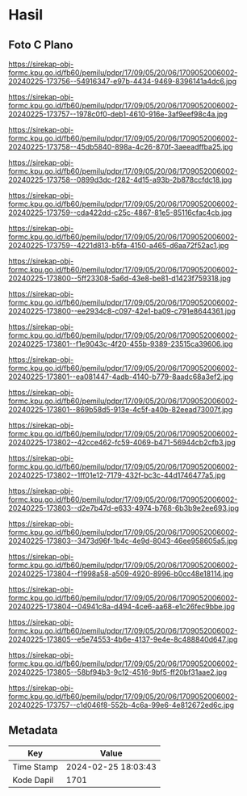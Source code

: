 # Hasil

## Foto C Plano

https://sirekap-obj-formc.kpu.go.id/fb60/pemilu/pdpr/17/09/05/20/06/1709052006002-20240225-173756--54916347-e97b-4434-9469-8396141a4dc6.jpg

https://sirekap-obj-formc.kpu.go.id/fb60/pemilu/pdpr/17/09/05/20/06/1709052006002-20240225-173757--1978c0f0-deb1-4610-916e-3af9eef98c4a.jpg

https://sirekap-obj-formc.kpu.go.id/fb60/pemilu/pdpr/17/09/05/20/06/1709052006002-20240225-173758--45db5840-898a-4c26-870f-3aeeadffba25.jpg

https://sirekap-obj-formc.kpu.go.id/fb60/pemilu/pdpr/17/09/05/20/06/1709052006002-20240225-173758--0899d3dc-f282-4d15-a93b-2b878ccfdc18.jpg

https://sirekap-obj-formc.kpu.go.id/fb60/pemilu/pdpr/17/09/05/20/06/1709052006002-20240225-173759--cda422dd-c25c-4867-81e5-85116cfac4cb.jpg

https://sirekap-obj-formc.kpu.go.id/fb60/pemilu/pdpr/17/09/05/20/06/1709052006002-20240225-173759--4221d813-b5fa-4150-a465-d6aa72f52ac1.jpg

https://sirekap-obj-formc.kpu.go.id/fb60/pemilu/pdpr/17/09/05/20/06/1709052006002-20240225-173800--5ff23308-5a6d-43e8-be81-d1423f759318.jpg

https://sirekap-obj-formc.kpu.go.id/fb60/pemilu/pdpr/17/09/05/20/06/1709052006002-20240225-173800--ee2934c8-c097-42e1-ba09-c791e8644361.jpg

https://sirekap-obj-formc.kpu.go.id/fb60/pemilu/pdpr/17/09/05/20/06/1709052006002-20240225-173801--f1e9043c-4f20-455b-9389-23515ca39606.jpg

https://sirekap-obj-formc.kpu.go.id/fb60/pemilu/pdpr/17/09/05/20/06/1709052006002-20240225-173801--ea081447-4adb-4140-b779-8aadc68a3ef2.jpg

https://sirekap-obj-formc.kpu.go.id/fb60/pemilu/pdpr/17/09/05/20/06/1709052006002-20240225-173801--869b58d5-913e-4c5f-a40b-82eead73007f.jpg

https://sirekap-obj-formc.kpu.go.id/fb60/pemilu/pdpr/17/09/05/20/06/1709052006002-20240225-173802--42cce462-fc59-4069-b471-56944cb2cfb3.jpg

https://sirekap-obj-formc.kpu.go.id/fb60/pemilu/pdpr/17/09/05/20/06/1709052006002-20240225-173802--1ff01e12-7179-432f-bc3c-44d1746477a5.jpg

https://sirekap-obj-formc.kpu.go.id/fb60/pemilu/pdpr/17/09/05/20/06/1709052006002-20240225-173803--d2e7b47d-e633-4974-b768-6b3b9e2ee693.jpg

https://sirekap-obj-formc.kpu.go.id/fb60/pemilu/pdpr/17/09/05/20/06/1709052006002-20240225-173803--3473d96f-1b4c-4e9d-8043-46ee958605a5.jpg

https://sirekap-obj-formc.kpu.go.id/fb60/pemilu/pdpr/17/09/05/20/06/1709052006002-20240225-173804--f1998a58-a509-4920-8996-b0cc48e18114.jpg

https://sirekap-obj-formc.kpu.go.id/fb60/pemilu/pdpr/17/09/05/20/06/1709052006002-20240225-173804--04941c8a-d494-4ce6-aa68-e1c26fec9bbe.jpg

https://sirekap-obj-formc.kpu.go.id/fb60/pemilu/pdpr/17/09/05/20/06/1709052006002-20240225-173805--e5e74553-4b6e-4137-9e4e-8c488840d647.jpg

https://sirekap-obj-formc.kpu.go.id/fb60/pemilu/pdpr/17/09/05/20/06/1709052006002-20240225-173805--58bf94b3-9c12-4516-9bf5-ff20bf31aae2.jpg

https://sirekap-obj-formc.kpu.go.id/fb60/pemilu/pdpr/17/09/05/20/06/1709052006002-20240225-173757--c1d046f8-552b-4c6a-99e6-4e812672ed6c.jpg


## Metadata

| Key        | Value               |
| ---------- | ------------------- |
| Time Stamp | 2024-02-25 18:03:43 |
| Kode Dapil | 1701                |



